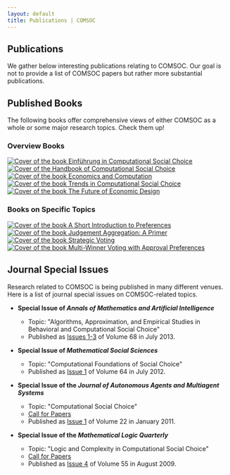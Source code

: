 ```yaml
---
layout: default
title: Publications | COMSOC
---
```


<section markdown="1">

# Publications

We gather below interesting publications relating to COMSOC. Our goal is not to provide a list of
COMSOC papers but rather more substantial publications.

</section>

<section markdown="1">

## Published Books

The following books offer comprehensive views of either COMSOC as a whole or some major research
topics. Check them up!

### Overview Books

<div class="books-wrapper">
  <a href="https://link.springer.com/book/10.1007/978-3-8274-2571-3"><img src="{{ site.baseurl }}/assets/images/books/EinfuehrungCOMSOC.jpeg" alt="Cover of the book Einführung in Computational Social Choice"></a>
  <a href="https://www.cambridge.org/download_file/951600"><img src="{{ site.baseurl }}/assets/images/books/HandbookCOMSOC.png" alt="Cover of the Handbook of Computational Social Choice"></a>
  <a href="https://link.springer.com/book/10.1007/978-3-662-47904-9"><img src="{{ site.baseurl }}/assets/images/books/EconomicsComputation.jpeg" alt="Cover of the book Economics and Computation"></a>
  <a href="https://archive.illc.uva.nl/COST-IC1205/Book/"><img src="{{ site.baseurl }}/assets/images/books/TrendsCOMSOC.png" alt="Cover of the book Trends in Computational Social Choice"></a>
  <a href="https://link.springer.com/book/10.1007/978-3-030-18050-8"><img src="{{ site.baseurl }}/assets/images/books/FutureEconomicDesign.jpeg" alt="Cover of the book The Future of Economic Design"></a>
</div>

### Books on Specific Topics

<div class="books-wrapper">
  <a href="https://link.springer.com/book/10.1007/978-3-031-01556-4"><img src="{{ site.baseurl }}/assets/images/books/ShortIntroPref.jpeg" alt="Cover of the book A Short Introduction to Preferences"></a>
  <a href="https://link.springer.com/book/10.1007/978-3-031-01568-7"><img src="{{ site.baseurl }}/assets/images/books/JudgmentAggregationPrimer.jpeg" alt="Cover of the book Judgement Aggregation: A Primer"></a>
  <a href="https://link.springer.com/book/10.1007/978-3-031-01579-3"><img src="{{ site.baseurl }}/assets/images/books/StrategicVoting.jpeg" alt="Cover of the book Strategic Voting"></a>
  <a href="https://link.springer.com/content/pdf/10.1007/978-3-031-09016-5.pdf"><img src="{{ site.baseurl }}/assets/images/books/MultiWinnerApproval.jpeg" alt="Cover of the book Multi-Winner Voting with Approval Preferences"></a>
</div>

</section>

<section markdown="1">

## Journal Special Issues

Research related to COMSOC is being published in many different venues. Here is a list of journal
special issues on COMSOC-related topics.

- **Special Issue of *Annals of Mathematics and Artificial Intelligence***
  - Topic: "Algorithms, Approximation, and Empirical Studies in Behavioral and Computational Social Choice"
  - Published as [Issues 1-3](http://link.springer.com/journal/10472/68/1/page/1) of Volume 68 in July 2013.


- **Special Issue of *Mathematical Social Sciences***
  - Topic: "Computational Foundations of Social Choice"
  - Published as [Issue 1](https://www.sciencedirect.com/journal/mathematical-social-sciences/vol/64/issue/1) of Volume 64 in July 2012.


- **Special Issue of the *Journal of Autonomous Agents and Multiagent Systems***
  - Topic: "Computational Social Choice"
  - [Call for Papers](assets/docs/jaamas-flyer.pdf)
  - Published as [Issue 1](https://link.springer.com/journal/10458/volumes-and-issues/22-1) of Volume 22 in January 2011.


- **Special Issue of the *Mathematical Logic Quarterly***
  - Topic: "Logic and Complexity in Computational Social Choice"
  - [Call for Papers](http://ccc.cs.uni-duesseldorf.de/~rothe/MLQ-special-issue-CFP)
  - Published as [Issue 4](https://onlinelibrary.wiley.com/toc/15213870/2009/55/4) of Volume 55 in August 2009.


</section>

